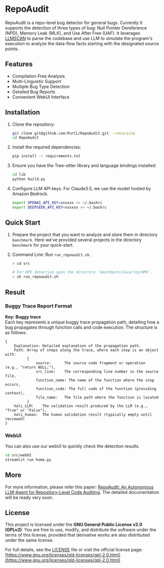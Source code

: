 # RepoAudit

RepoAudit is a repo-level bug detector for general bugs. Currently it supports the detection of three types of bug: Null Pointer Dereference (NPD), Memory Leak (MLK), and Use After Free (UAF). It leverages [LLMSCAN](https://github.com/PurCL/LLMSCAN) to parse the codebase and use LLM to simulate the program's execution to analyze the data-flow facts starting with the designated source points.


## Features

- Compilation Free Analysis
- Multi-Linguistic Support
- Multiple Bug Type Detection
- Detailed Bug Reports
- Convenient WebUI Interface


## Installation

1. Clone the repository:

   ```sh
   git clone git@github.com:PurCL/RepoAudit.git --recursive
   cd RepoAudit
   ```

2. Install the required dependencies:

   ```sh
   pip install -r requirements.txt
   ```

3. Ensure you have the Tree-sitter library and language bindings installed:

   ```sh
   cd lib
   python build.py
   ```

4. Configure LLM API keys. For Claude3.5, we use the model hosted by Amazon Bedrock.

   ```sh
   export OPENAI_API_KEY=xxxxxx >> ~/.bashrc
   export DEEPSEEK_API_KEY=xxxxxx >> ~/.bashrc
   ```



## Quick Start

1. Prepare the project that you want to analyze and store them in directory `banchmark`. Here we've provided several projects in the directory `benchmark` for your quick-start.

2. Command Line: Run `run_repoaudit.sh`.

   ```sh
   > cd src
   
   # For NPE detection upon the directory `benchmark/Java/toy/NPD`.
   > sh run_repoaudit.sh
   ```


## Result
### Buggy Trace Report Format

**Key: Buggy trace**  
Each key represents a unique buggy trace propagation path, detailing how a bug propagates through function calls and code execution. The structure is as follows:

```
{
    Explanation: Detailed explanation of the propagation path.
    Path: Array of steps along the trace, where each step is an object with:
          {
              source:      The source code fragment or operation (e.g., "return NULL;"),
              src_line:    The corresponding line number in the source file,
              function_name: The name of the function where the step occurs,
              function_code: The full code of the function (providing context),
              file_name:   The file path where the function is located
          }
    Vali_LLM:    The validation result produced by the LLM (e.g., "True" or "False"),
    Vali_human:  The human validation result (typically empty until reviewed)
}
```

### WebUI

You can also use our webUI to quickly check the detection results.

   ```sh
   cd src/webUI
   streamlit run home.py
   ```

## More

For more information, 
please refer this paper: [RepoAudit: An Autonomous LLM-Agent for Repository-Level Code Auditing](https://arxiv.org/pdf/2501.18160v2).
The detailed documentation will be ready very soon.

## License

This project is licensed under the **GNU General Public License v2.0 (GPLv2)**.  You are free to use, modify, and distribute the software under the terms of this license, provided that derivative works are also distributed under the same license.

For full details, see the [LICENSE](LICENSE) file or visit the official license page: [https://www.gnu.org/licenses/old-licenses/gpl-2.0.html](https://www.gnu.org/licenses/old-licenses/gpl-2.0.html)

